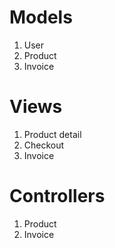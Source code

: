 # Models

1. User
2. Product
3. Invoice

# Views

1. Product detail
2. Checkout
3. Invoice

# Controllers

1. Product
2. Invoice
